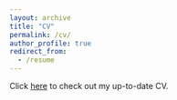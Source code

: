 ```yaml
---
layout: archive
title: "CV"
permalink: /cv/
author_profile: true
redirect_from:
  - /resume
---
```


Click [here](https://rohitgajawada.github.io/files/CV.pdf) to check out my up-to-date CV.
